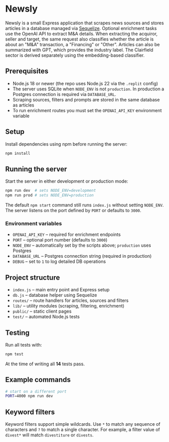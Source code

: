 # Newsly

Newsly is a small Express application that scrapes news sources and stores articles in a database managed via [Sequelize](https://sequelize.org/). Optional enrichment tasks use the OpenAI API to extract M&A details. When extracting the acquiror, seller and target, the same request also classifies whether the article is about an "M&A" transaction, a "Financing" or "Other".
Articles can also be summarized with GPT, which provides the industry label. The Clairfield sector is derived separately using the embedding-based classifier.

## Prerequisites

- Node.js 18 or newer (the repo uses Node.js 22 via the `.replit` config)
- The server uses SQLite when `NODE_ENV` is not `production`. In production a
  Postgres connection is required via `DATABASE_URL`.
- Scraping sources, filters and prompts are stored in the same database as articles
- To run enrichment routes you must set the `OPENAI_API_KEY` environment variable

## Setup

Install dependencies using npm before running the server:

```bash
npm install
```

## Running the server

Start the server in either development or production mode:

```bash
npm run dev  # sets NODE_ENV=development
npm run prod # sets NODE_ENV=production
```

The default `npm start` command still runs `index.js` without setting
`NODE_ENV`. The server listens on the port defined by `PORT` or defaults to `3000`.

### Environment variables

- `OPENAI_API_KEY` – required for enrichment endpoints
- `PORT` – optional port number (defaults to `3000`)
- `NODE_ENV` – automatically set by the scripts above; `production` uses Postgres
- `DATABASE_URL` – Postgres connection string (required in production)
- `DEBUG` – set to `1` to log detailed DB operations

## Project structure

- `index.js` – main entry point and Express setup
- `db.js` – database helper using Sequelize
- `routes/` – route handlers for articles, sources and filters
- `lib/` – utility modules (scraping, filtering, enrichment)
- `public/` – static client pages
- `test/` – automated Node.js tests

## Testing

Run all tests with:

```bash
npm test
```

At the time of writing all **14** tests pass.

## Example commands

```bash
# start on a different port
PORT=4000 npm run dev
```

## Keyword filters

Keyword filters support simple wildcards. Use `*` to match any sequence of
characters and `?` to match a single character. For example, a filter value of
`divest*` will match `divestiture` or `divests`.

